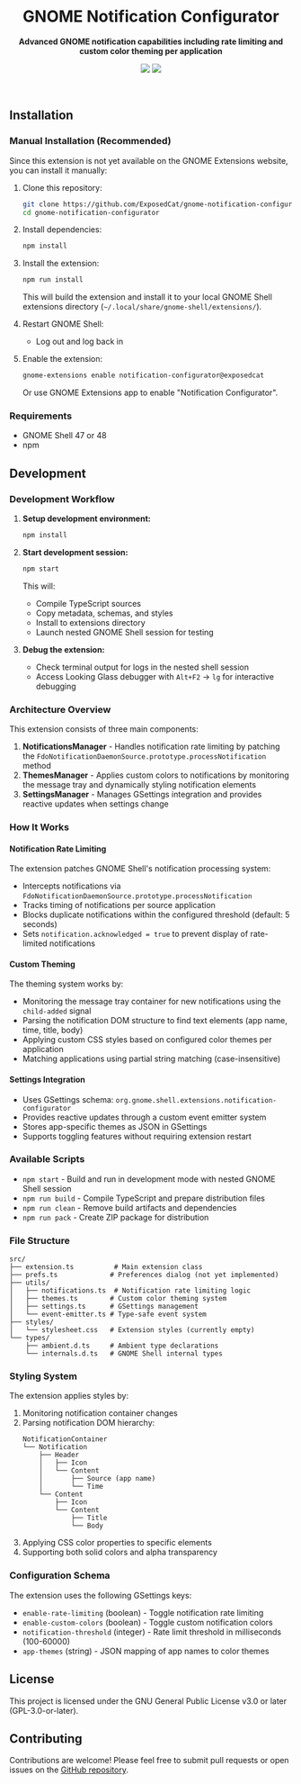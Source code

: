 <h1 align="center">
  GNOME Notification Configurator<br>
  <!-- <img style="width:512px" src="./assets/preview.png" alt="Screenshot"> -->
</h1>
<p align="center"><strong>Advanced GNOME notification capabilities including rate limiting and custom color theming per application</strong></p>

<div align="center">

  [![](https://img.shields.io/badge/author%20blog%20on-Telegram-informational?style=for-the-badge&logo=telegram&logoColor=26A5E4&color=26A5E4)](https://t.me/ExposedCatDev)
  [![](https://img.shields.io/badge/author-Reddit-informational?style=for-the-badge&logo=reddit&logoColor=FF5700&color=FF5700)](https://www.reddit.com/user/ExposedCatDev)
</div>

<br>

## Installation

### Manual Installation (Recommended)

Since this extension is not yet available on the GNOME Extensions website, you can install it manually:

1. Clone this repository:
   ```bash
   git clone https://github.com/ExposedCat/gnome-notification-configurator.git
   cd gnome-notification-configurator
   ```

2. Install dependencies:
   ```bash
   npm install
   ```

3. Install the extension:
   ```bash
   npm run install
   ```

   This will build the extension and install it to your local GNOME Shell extensions directory (`~/.local/share/gnome-shell/extensions/`).

4. Restart GNOME Shell:
   - Log out and log back in

5. Enable the extension:
   ```bash
   gnome-extensions enable notification-configurator@exposedcat
   ```

   Or use GNOME Extensions app to enable "Notification Configurator".

### Requirements

- GNOME Shell 47 or 48
- npm

## Development

### Development Workflow

1. **Setup development environment:**
   ```bash
   npm install
   ```

2. **Start development session:**
   ```bash
   npm start
   ```
   This will:
   - Compile TypeScript sources
   - Copy metadata, schemas, and styles
   - Install to extensions directory
   - Launch nested GNOME Shell session for testing

3. **Debug the extension:**
   - Check terminal output for logs in the nested shell session
   - Access Looking Glass debugger with `Alt+F2` → `lg` for interactive debugging

### Architecture Overview

This extension consists of three main components:

1. **NotificationsManager** - Handles notification rate limiting by patching the `FdoNotificationDaemonSource.prototype.processNotification` method
2. **ThemesManager** - Applies custom colors to notifications by monitoring the message tray and dynamically styling notification elements
3. **SettingsManager** - Manages GSettings integration and provides reactive updates when settings change

### How It Works

#### Notification Rate Limiting
The extension patches GNOME Shell's notification processing system:
- Intercepts notifications via `FdoNotificationDaemonSource.prototype.processNotification`
- Tracks timing of notifications per source application
- Blocks duplicate notifications within the configured threshold (default: 5 seconds)
- Sets `notification.acknowledged = true` to prevent display of rate-limited notifications

#### Custom Theming
The theming system works by:
- Monitoring the message tray container for new notifications using the `child-added` signal
- Parsing the notification DOM structure to find text elements (app name, time, title, body)
- Applying custom CSS styles based on configured color themes per application
- Matching applications using partial string matching (case-insensitive)

#### Settings Integration
- Uses GSettings schema: `org.gnome.shell.extensions.notification-configurator`
- Provides reactive updates through a custom event emitter system
- Stores app-specific themes as JSON in GSettings
- Supports toggling features without requiring extension restart

### Available Scripts

- `npm start` - Build and run in development mode with nested GNOME Shell session
- `npm run build` - Compile TypeScript and prepare distribution files
- `npm run clean` - Remove build artifacts and dependencies
- `npm run pack` - Create ZIP package for distribution

### File Structure

```
src/
├── extension.ts          # Main extension class
├── prefs.ts             # Preferences dialog (not yet implemented)
├── utils/
│   ├── notifications.ts  # Notification rate limiting logic
│   ├── themes.ts        # Custom color theming system
│   ├── settings.ts      # GSettings management
│   └── event-emitter.ts # Type-safe event system
├── styles/
│   └── stylesheet.css   # Extension styles (currently empty)
└── types/
    ├── ambient.d.ts     # Ambient type declarations
    └── internals.d.ts   # GNOME Shell internal types
```

### Styling System

The extension applies styles by:
1. Monitoring notification container changes
2. Parsing notification DOM hierarchy:
   ```
   NotificationContainer
   └── Notification
       ├── Header
       │   ├── Icon
       │   └── Content
       │       ├── Source (app name)
       │       └── Time
       └── Content
           ├── Icon
           └── Content
               ├── Title
               └── Body
   ```
3. Applying CSS color properties to specific elements
4. Supporting both solid colors and alpha transparency

### Configuration Schema

The extension uses the following GSettings keys:
- `enable-rate-limiting` (boolean) - Toggle notification rate limiting
- `enable-custom-colors` (boolean) - Toggle custom notification colors
- `notification-threshold` (integer) - Rate limit threshold in milliseconds (100-60000)
- `app-themes` (string) - JSON mapping of app names to color themes

## License

This project is licensed under the GNU General Public License v3.0 or later (GPL-3.0-or-later).

## Contributing

Contributions are welcome! Please feel free to submit pull requests or open issues on the [GitHub repository](https://github.com/ExposedCat/gnome-shell-notification-cleaner).
